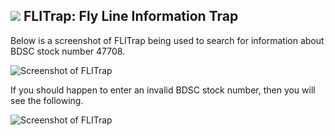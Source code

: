 ## ![](http://i.imgur.com/RcRWvzE.jpg) FLITrap: Fly Line Information Trap


Below is a screenshot of FLITrap being used to search for information about BDSC stock number 47708.

![](http://i.imgur.com/GOoeEBx.png "Screenshot of FLITrap")

If you should happen to enter an invalid BDSC stock number, then you will see the following.

![](http://i.imgur.com/ihN6pNd.png "Screenshot of FLITrap")